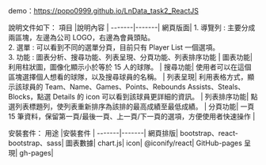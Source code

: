 demo：https://popo0999.github.io/LnData_task2_ReactJS

說明文件如下：
項目 |說明內容 |
-------|-------|
網頁版面| 1. 導覽列 : 主要分成兩區塊，左邊為公司 LOGO，右邊為會員頭貼。<br>2. 選單 : 可以看到不同的選單分頁，目前只有 Player List 一個選項。<br>3. 功能 : 圖表分析、搜尋功能、列表呈現、分頁功能、列表排序功能 |
圖表功能| 利用柱狀圖，圖像化顯示小於等於 15 人的球隊。 |
搜尋功能| 使用者可以在這個區塊選擇個人想看的球隊，以及搜尋球員的名稱。 |
列表呈現| 利用表格方式，顯示該球員的 Team、Name、Games、Points、Rebounds Assists、Steals、Blocks，點選 Details 的 icon 可以看到該球員更詳細的資訊。 |
列表排序功能| 點選列表標題列，使列表重新排序為該排的最高成績至最低成績。 |
分頁功能| 一頁 15 筆資料，保留第一頁/最後一頁、上一頁/下一頁的選項，方便使用者快速操作 |

安裝套件：
用途 |安裝套件 |
-------|-------|
網頁排版| bootstrap、react-bootstrap、sass|
圖表數據| chart.js|
icon| @iconify/react|
GitHub-pages 呈現| gh-pages|

